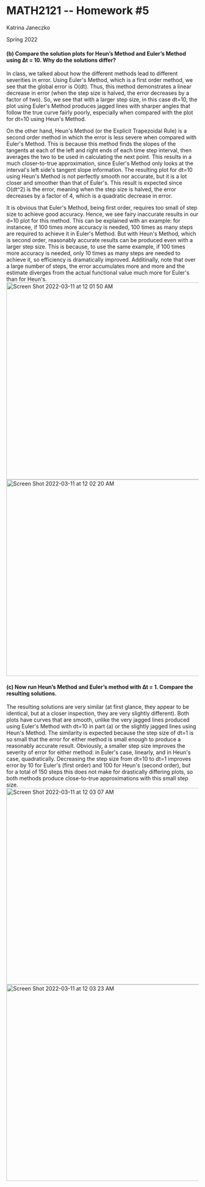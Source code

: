 # MATH2121 -- Homework #5
Katrina Janeczko

Spring 2022

#### (b) Compare the solution plots for Heun’s Method and Euler’s Method using ∆t = 10. Why do the solutions differ?
In class, we talked about how the different methods lead to different severities in error. Using Euler's Method, which is a first order method, we see that the global error is O(dt). Thus, this method demonstrates a linear decrease in error (when the step size is halved, the error decreases by a factor of two). So, we see that with a larger step size, in this case dt=10, the plot using Euler's Method produces jagged lines with sharper angles that follow the true curve fairly poorly, especially when compared with the plot for dt=10 using Heun's Method. 

On the other hand, Heun's Method (or the Explicit Trapezoidal Rule) is a second order method in which the error is less severe when compared with Euler's Method. This is because this method finds the slopes of the tangents at each of the left and right ends of each time step interval, then averages the two to be used in calculating the next point. This results in a much closer-to-true approximation, since Euler's Method only looks at the interval's left side's tangent slope information. The resulting plot for dt=10 using Heun's Method is not perfectly smooth nor accurate, but it is a lot closer and smoother than that of Euler's. This result is expected since O(dt^2) is the error, meaning when the step size is halved, the error decreases by a factor of 4, which is a quadratic decrease in error. 

It is obvious that Euler's Method, being first order, requires too small of step size to achieve good accuracy. Hence, we see fairy inaccurate results in our d=10 plot for this method. This can be explained with an example: for instancee, if 100 times more accuracy is needed, 100 times as many steps are required to achieve it in Euler's Method. But with Heun's Method, which is second order, reasonably accurate results can be produced even with a larger step size. This is because, to use the same example, if 100 times more accuracy is needed, only 10 times as many steps are needed to achieve it, so efficiency is dramatically improved. Additinally, note that over a large number of steps, the error accumulates more and more and the estimate diverges from the actual functional value much more for Euler's than for Heun's.
<img width="516" alt="Screen Shot 2022-03-11 at 12 01 50 AM" src="https://user-images.githubusercontent.com/73796086/157805301-eb8ec896-c638-4780-8fe0-b146b23152db.png">
<img width="514" alt="Screen Shot 2022-03-11 at 12 02 20 AM" src="https://user-images.githubusercontent.com/73796086/157805346-116f9ed1-f215-45b7-bfec-cb9197fa5dfa.png">


#### (c) Now run Heun’s Method and Euler’s method with ∆t = 1. Compare the resulting solutions.
The resulting solutions are very similar (at first glance, they appear to be identical, but at a closer inspection, they are very slightly different). Both plots have curves that are smooth, unlike the very jagged lines produced using Euler's Method with dt=10 in part (a) or the slightly jagged lines using Heun's Method. The similarity is expected because the step size of dt=1 is so small that the error for either method is small enough to produce a reasonably accurate result. Obviously, a smaller step size improves the severity of error for either method: in Euler's case, linearly, and in Heun's case, quadratically. Decreasing the step size from dt=10 to dt=1 improves error by 10 for Euler's (first order) and 100 for Heun's (second order), but for a total of 150 steps this does not make for drastically differing plots, so both methods produce close-to-true approximations with this small step size. 
<img width="514" alt="Screen Shot 2022-03-11 at 12 03 07 AM" src="https://user-images.githubusercontent.com/73796086/157805422-df67a7b4-33e7-433f-876a-1ec5427ad104.png">
<img width="514" alt="Screen Shot 2022-03-11 at 12 03 23 AM" src="https://user-images.githubusercontent.com/73796086/157805455-6690a175-dc26-4874-bb86-fc620377a7e3.png">

